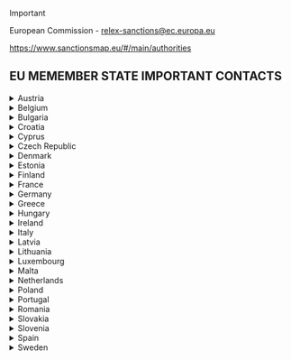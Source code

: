 >[!IMPORTANT]
>European Commission - relex-sanctions@ec.europa.eu
>
>https://www.sanctionsmap.eu/#/main/authorities

## EU MEMEMBER STATE IMPORTANT CONTACTS

<details>
  <summary>Austria</summary>
  Competent authorities: <a href="https://www.bmeia.gv.at/en/european-foreign-policy/foreign-policy/europe/eu-sanctions-national-authorities/">Austria</a><br>
  Authortive contact: <a href="https://www.bmaw.gv.at/en.html">Federal Ministry for Labour and Economy</a><br> 
  E-mail: exportkontrolle@bmdw.gv.at
</details>
 
<details>
  <summary>Belgium</summary>
  Competent authorities: <a href="https://diplomatie.belgium.be/en/policy/policy_areas/peace_and_security/sanctions">Belgium</a><br>
  Authortive contact: <a href="https://diplomatie.belgium.be/en/policy/policy-areas/peace-and-security/sanctions/belgian-authorities-in-charge-implementation-restrictive-measures-eu">Belgian authorities</a><br> 
  E-mail: sanctions@diplobel.fed.be
</details>

<details>
  <summary>Bulgaria</summary>
  Competent authorities: <a href="https://www.mfa.bg/en/EU-sanctions">Bulgaria</a><br>
</details>

<details>
  <summary>Croatia</summary>
  Competent authorities: <a href="https://mvep.gov.hr/vanjska-politika/medjunarodne-mjere-ogranicavanja/22955">Croatia</a><br>
  Authortive contact: <a href="https://"></a><br> 
  E-mail: sankcije@mvep.hr
</details>

<details>
  <summary>Cyprus</summary>
  Competent authorities: <a href="https://mfa.gov.cy/themes/">Cyprus</a><br>
  Authortive contact: <a href="https://mof.gov.cy/en/whistleblowing/1383/?ctype=ar">Ministry of Finance</a><br> 
  E-mail: info@mfa.gov.cy ??, eyianoulatou@cssda.gov.cy
</details>

<details>
  <summary>Czech Republic</summary>
  Competent authorities: <a href="https://fau.gov.cz/en/international-sanctions">Czech Republic</a><br>
  Authortive contact: <a href="https://www.mfcr.cz/en/eu-and-international-affairs/international-sanctions">Ministry of Finance</a><br> 
  E-mail: podatelna@mfcr.cz
</details>

<details>
  <summary>Denmark</summary>
  Competent authorities: <a href="http://um.dk/da/Udenrigspolitik/folkeretten/sanktioner/">Denmark</a><br>
  E-mail: um@um.dk, oem@oem.dk
</details>

<details>
  <summary>Estonia</summary>
  Competent authorities: <a href="https://vm.ee/sanktsioonid-ekspordi-ja-relvastuskontroll/rahvusvahelised-sanktsioonid">Estonia</a><br>
  E-mail: vminfo@mfa.ee
</details>

<details>
  <summary>Finland</summary>
  Competent authorities: <a href="https://um.fi/pakotteet">Finland</a><br>
  E-mail: Direct to <b>relex-sanctions@ec.europa.eu</b>
</details>

<details>
  <summary>France</summary>
  Competent authorities: <a href="http://www.diplomatie.gouv.fr/fr/autorites-sanctions/">France</a><br>
  E-mail: sanctions.dgm-de-rce@diplomatie.gouv.fr
</details>

<details>
  <summary>Germany</summary>
  Competent authorities: <a href="http://www.bmwi.de/Redaktion/DE/Artikel/Aussenwirtschaft/embargos-aussenwirtschaftsrecht.html">Germany</a><br>
  Form: <a href="https://www.bmwk.de/Navigation/EN/Service/Contact/contact.html">https://www.bmwk.de/Navigation/EN/Service/Contact/contact.html</a> 
</details>

<details>
  <summary>Greece</summary>
  Competent authorities: <a href="http://www.mfa.gr/en/foreign-policy/global-issues/international-sanctions.html">Greece</a><br>
</details>

<details>
  <summary>Hungary</summary>
  Competent authorities: <a href="https://kormany.hu/kulgazdasagi-es-kulugyminiszterium/ensz-eu-szankcios-tajekoztato">Hungary</a><br>
</details>

<details>
  <summary>Ireland</summary>
  Competent authorities: <a href="https://www.dfa.ie/our-role-policies/ireland-in-the-eu/eu-restrictive-measures/">Ireland</a><br>
  E-mail: Direct to <b>relex-sanctions@ec.europa.eu</b>
</details>

<details>
  <summary>Italy</summary>
  Competent authorities: <a href="https://www.esteri.it/it/politica-estera-e-cooperazione-allo-sviluppo/politica_europea/misure_deroghe/">Italy</a><br>
  E-mail: csf@mef.gov.it
</details>

<details>
  <summary>Latvia</summary>
  Competent authorities: <a href="http://www.mfa.gov.lv/en/security/4539">Latvia</a><br>
  E-mail: mfa.cha@mfa.gov.lv
</details>

<details>
  <summary>Lithuania</summary>
  Competent authorities: <a href="http://www.urm.lt/en/sanctions">Lithuania</a><br>
  E-mail: dokumentas@fntt.lt
</details>

<details>
  <summary>Luxembourg</summary>
  Competent authorities: <a href="https://maee.gouvernement.lu/fr/directions-du-ministere/affaires-europeennes/organisations-economiques-int/mesures-restrictives.html">Luxembourg</a><br>
  Authortive contact: <a href="https://maee.gouvernement.lu/fr/directions-du-ministere/affaires-europeennes/organisations-economiques-int/mesures-restrictives.html">https://mfin.gouvernement.lu</a><br> 
  E-mail: sanctions@fi.etat.lu
</details>

<details>
  <summary>Malta</summary>
  Competent authorities: <a href="https://smb.gov.mt/">Malta</a><br>
  E-mail: sanctions.smb@gov.mt
</details>

<details>
  <summary>Netherlands</summary>
  Competent authorities: <a href="https://www.rijksoverheid.nl/onderwerpen/internationale-sancties">Netherlands</a><br>
  Form: <a href="https://english.rvo.nl/topics/contact">https://english.rvo.nl/topics/contact</a> 
  Phone: +31.70.214.0214 M-F 9-21:00 EST
</details>

<details>
  <summary>Poland</summary>
  Competent authorities: <a href="https://www.gov.pl/web/diplomacy/international-sanctions">Poland</a><br> 
  E-mail: Direct to <b>relex-sanctions@ec.europa.eu</b>
</details>

<details>
  <summary>Portugal</summary>
  Competent authorities: <a href="http://www.portugal.gov.pt/pt/ministerios/mne/quero-saber-mais/sobre-o-ministerio/medidas-restritivas/medidas-restritivas.aspx">Portugal</a><br>
  Form: https://www.portugal.gov.pt/en/gc24/ministries/finance/contacts 
</details>

<details>
  <summary>Romania</summary>
  Competent authorities: <a href="http://www.mae.ro/node/1548">Romania</a><br>
  E-mail: presa.anaf@mfinante.ro
</details>

<details>
  <summary>Slovakia</summary>
  Competent authorities: <a href="https://www.mzv.sk/europske_zalezitosti/europske_politiky-sankcie_eu">Slovakia</a><br>
</details>

<details>
  <summary>Slovenia</summary>
  Competent authorities: <a href="https://www.gov.si/teme/omejevalni-ukrepi/">Slovenia</a><br>
  Authoritive contact: <a href="https://www.gov.si/drzavni-organi/ministrstva/ministrstvo-za-finance/">Ministry of Finance</a><br> 
  E-mail: gp.mf@gov.si
</details>

<details>
  <summary>Spain</summary>
  Competent authorities: <a href="https://www.exteriores.gob.es/es/PoliticaExterior/Paginas/SancionesInternacionales.aspx">Spain</a><br>
</details>

<details>
  <summary>Sweden</summary>
  Competent authorities: <a href="https://www.regeringen.se/sanktioner">Sweden</a><br>
  E-mail: finansdepartementet.registrator@regeringskansliet.se
</details>
